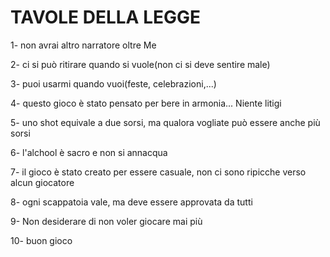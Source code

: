 # TAVOLE DELLA LEGGE

1- non avrai altro narratore oltre Me

2- ci si può ritirare quando si vuole(non ci si deve sentire male)

3- puoi usarmi quando vuoi(feste, celebrazioni,...)

4- questo gioco è stato pensato per bere in armonia... Niente litigi

5- uno shot equivale a due sorsi, ma qualora vogliate può essere anche più sorsi

6- l'alchool è sacro e non si annacqua

7- il gioco è stato creato per essere casuale, non ci sono ripicche verso alcun giocatore

8- ogni scappatoia vale, ma deve essere approvata da tutti

9- Non desiderare di non voler giocare mai più

10- buon gioco